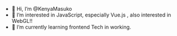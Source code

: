 - 👋 Hi, I’m @KenyaMasuko
- 👀 I’m interested in JavaScript, especially Vue.js , also interested in WebGL!!
- 🌱 I’m currently learning frontend Tech in working.

<!---
KenyaMasuko/KenyaMasuko is a ✨ special ✨ repository because its `README.md` (this file) appears on your GitHub profile.
You can click the Preview link to take a look at your changes.
--->
